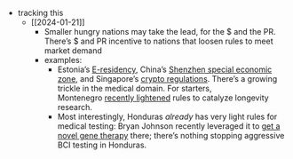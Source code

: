   * tracking this
    * [[2024-01-21]]
      * Smaller hungry nations may take the lead, for the $ and the PR. There’s $ and PR incentive to nations that loosen rules to meet market demand
      * examples:
        * Estonia’s [E-residency](https://en.wikipedia.org/wiki/E-Residency_of_Estonia), China’s [Shenzhen special economic zone](https://en.wikipedia.org/wiki/Shenzhen_Special_Economic_Zone), and Singapore’s [crypto regulations](https://en.wikipedia.org/wiki/Legality_of_cryptocurrency_by_country_or_territory#Singapore). There’s a growing trickle in the medical domain. For starters, Montenegro [recently lightened](https://www.forbes.com/sites/johncumbers/2023/05/12/could-montenegro-become-europes-first-longevity-state/) rules to catalyze longevity research.
        * Most interestingly, Honduras *already* has very light rules for medical testing: Bryan Johnson recently leveraged it to [get a novel gene therapy](https://fortune.com/2023/12/21/bryan-johnson-human-guinea-pig-unproven-tests-reprogram-human-genes-follistatin-roatan-island-honduras/) there; there’s nothing stopping aggressive BCI testing in Honduras.
